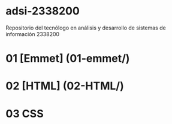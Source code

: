 # adsi-2338200
Repositorio del tecnólogo en análisis y desarrollo de sistemas de información 2338200
# **01** [Emmet] (01-emmet/) 
# **02** [HTML] (02-HTML/) 
# **03** CSS